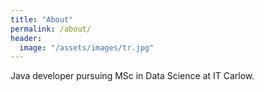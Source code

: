 ```yaml
---
title: "About"
permalink: /about/
header:
  image: "/assets/images/tr.jpg"
---
```

Java developer pursuing MSc in Data Science at IT Carlow.